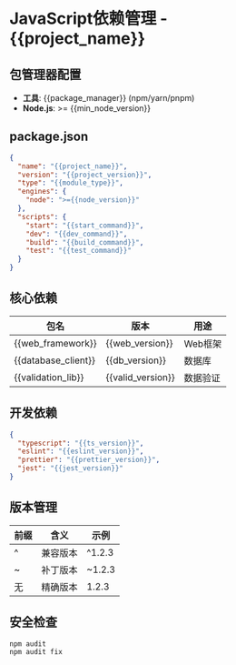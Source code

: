 # JavaScript依赖管理 - {{project_name}}

## 包管理器配置
- **工具**: {{package_manager}} (npm/yarn/pnpm)
- **Node.js**: >= {{min_node_version}}

## package.json
```json
{
  "name": "{{project_name}}",
  "version": "{{project_version}}",
  "type": "{{module_type}}",
  "engines": {
    "node": ">={{node_version}}"
  },
  "scripts": {
    "start": "{{start_command}}",
    "dev": "{{dev_command}}",
    "build": "{{build_command}}",
    "test": "{{test_command}}"
  }
}
```

## 核心依赖
| 包名 | 版本 | 用途 |
|------|------|------|
| {{web_framework}} | {{web_version}} | Web框架 |
| {{database_client}} | {{db_version}} | 数据库 |
| {{validation_lib}} | {{valid_version}} | 数据验证 |

## 开发依赖
```json
{
  "typescript": "{{ts_version}}",
  "eslint": "{{eslint_version}}",
  "prettier": "{{prettier_version}}",
  "jest": "{{jest_version}}"
}
```

## 版本管理
| 前缀 | 含义 | 示例 |
|------|------|------|
| ^ | 兼容版本 | ^1.2.3 |
| ~ | 补丁版本 | ~1.2.3 |
| 无 | 精确版本 | 1.2.3 |

## 安全检查
```bash
npm audit
npm audit fix
```